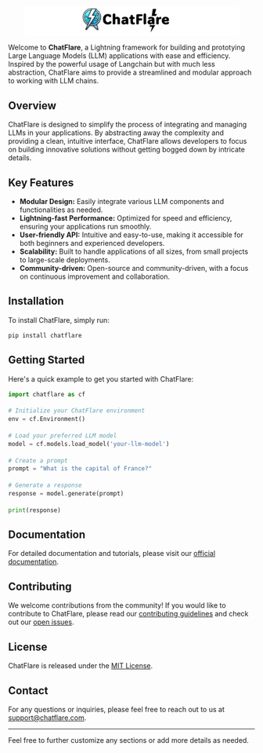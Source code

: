 <p align="center">
  <a href="https://github.com/RyanQ96/ChatFlare?tab=readme-ov-file">
    <img src="./assets/image/logo-with-name.png" alt="" width="40%" align="top" style="border-radius: 10px; padding-left: 120px; padding-right: 120px; background-color: white;">
  </a>
</p>


Welcome to **ChatFlare**, a Lightning framework for building and prototying Large Language Models (LLM) applications with ease and efficiency. Inspired by the powerful usage of Langchain but with much less abstraction, ChatFlare aims to provide a streamlined and modular approach to working with LLM chains.

## Overview

ChatFlare is designed to simplify the process of integrating and managing LLMs in your applications. By abstracting away the complexity and providing a clean, intuitive interface, ChatFlare allows developers to focus on building innovative solutions without getting bogged down by intricate details.

## Key Features

- **Modular Design:** Easily integrate various LLM components and functionalities as needed.
- **Lightning-fast Performance:** Optimized for speed and efficiency, ensuring your applications run smoothly.
- **User-friendly API:** Intuitive and easy-to-use, making it accessible for both beginners and experienced developers.
- **Scalability:** Built to handle applications of all sizes, from small projects to large-scale deployments.
- **Community-driven:** Open-source and community-driven, with a focus on continuous improvement and collaboration.

## Installation

To install ChatFlare, simply run:

```bash
pip install chatflare
```

## Getting Started

Here's a quick example to get you started with ChatFlare:

```python
import chatflare as cf

# Initialize your ChatFlare environment
env = cf.Environment()

# Load your preferred LLM model
model = cf.models.load_model('your-llm-model')

# Create a prompt
prompt = "What is the capital of France?"

# Generate a response
response = model.generate(prompt)

print(response)
```

## Documentation

For detailed documentation and tutorials, please visit our [official documentation](https://chatflare-docs.com).

## Contributing

We welcome contributions from the community! If you would like to contribute to ChatFlare, please read our [contributing guidelines](CONTRIBUTING.md) and check out our [open issues](https://github.com/chatflare/chatflare/issues).

## License

ChatFlare is released under the [MIT License](LICENSE).

## Contact

For any questions or inquiries, please feel free to reach out to us at [support@chatflare.com](mailto:support@chatflare.com).

---

Feel free to further customize any sections or add more details as needed.